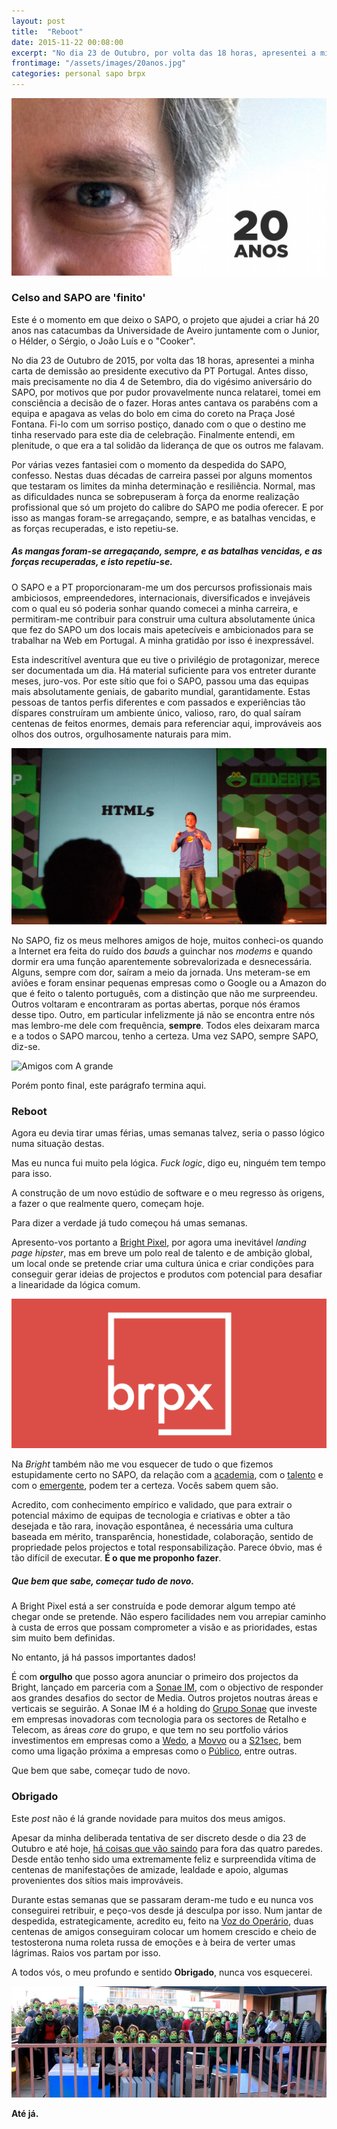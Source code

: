 ```yaml
---
layout: post
title:  "Reboot"
date: 2015-11-22 00:08:00
excerpt: "No dia 23 de Outubro, por volta das 18 horas, apresentei a minha carta de demissão ao presidente executivo da PT Portugal. Antes disso, mais precisamente no dia 4 de Setembro, dia do vigésimo aniversário do SAPO, por motivos que por pudor provavelmente nunca relatarei, tomei em consciência a decisão de o fazer. Horas antes cantava os parabéns com a equipa e apagava as velas do bolo em cima do coreto na Praça José Fontana. Fi-lo com um sorriso postiço, danado com o que o destino me tinha reservado para este dia de celebração. Finalmente entendi, em plenitude, o que era a tal solidão da liderança de que os outros me falavam."
frontimage: "/assets/images/20anos.jpg"
categories: personal sapo brpx
---
```


![Livro dos 20 anos](/assets/images/20anos.jpg "Livro dos 20 anos")

### Celso and SAPO are 'finito'

Este é o momento em que deixo o SAPO, o projeto que ajudei a criar há 20 anos nas catacumbas da Universidade de Aveiro juntamente com o Junior, o Hélder, o Sérgio, o João Luís e o "Cooker".

No dia 23 de Outubro de 2015, por volta das 18 horas, apresentei a minha carta de demissão ao presidente executivo da PT Portugal. Antes disso, mais precisamente no dia 4 de Setembro, dia do vigésimo aniversário do SAPO, por motivos que por pudor provavelmente nunca relatarei, tomei em consciência a decisão de o fazer. Horas antes cantava os parabéns com a equipa e apagava as velas do bolo em cima do coreto na Praça José Fontana. Fi-lo com um sorriso postiço, danado com o que o destino me tinha reservado para este dia de celebração. Finalmente entendi, em plenitude, o que era a tal solidão da liderança de que os outros me falavam.

Por várias vezes fantasiei com o momento da despedida do SAPO, confesso. Nestas duas décadas de carreira passei por alguns momentos que testaram os limites da minha determinação e resiliência. Normal, mas as dificuldades nunca se sobrepuseram à força da enorme realização profissional que só um projeto do calibre do SAPO me podia oferecer. E por isso as mangas foram-se arregaçando, sempre, e as batalhas vencidas, e as forças recuperadas, e isto repetiu-se.

##### As mangas foram-se arregaçando, sempre, e as batalhas vencidas, e as forças recuperadas, e isto repetiu-se.

O SAPO e a PT proporcionaram-me um dos percursos profissionais mais ambiciosos, empreendedores, internacionais, diversificados e invejáveis com o qual eu só poderia sonhar quando comecei a minha carreira, e permitiram-me contribuir para construir uma cultura absolutamente única que fez do SAPO um dos locais mais apetecíveis e ambicionados para se trabalhar na Web em Portugal. A minha gratidão por isso é inexpressável.

Esta indescritível aventura que eu tive o privilégio de protagonizar, merece ser documentada um dia. Há material suficiente para vos entreter durante meses, juro-vos. Por este sítio que foi o SAPO, passou uma das equipas mais absolutamente geniais, de gabarito mundial, garantidamente. Estas pessoas de tantos perfis diferentes e com passados e experiências tão díspares construíram um ambiente único, valioso, raro, do qual saíram centenas de feitos enormes, demais para referenciar aqui, improváveis aos olhos dos outros, orgulhosamente naturais para mim.

![O HTML5 vai ser deste tamanho](/assets/images/codebits2009.jpg "O HTML5 vai ser deste tamanho")

No SAPO, fiz os meus melhores amigos de hoje, muitos conheci-os quando a Internet era feita do ruído dos *bauds* a guinchar nos *modems* e quando dormir era uma função aparentemente sobrevalorizada e desnecessária. Alguns, sempre com dor, saíram a meio da jornada. Uns meteram-se em aviões e foram ensinar pequenas empresas como o Google ou a Amazon do que é feito o talento português, com a distinção que não me surpreendeu. Outros voltaram e encontraram as portas abertas, porque nós éramos desse tipo. Outro, em particular infelizmente já não se encontra entre nós mas lembro-me dele com frequência, **sempre**. Todos eles deixaram marca e a todos o SAPO marcou, tenho a certeza. Uma vez SAPO, sempre SAPO, diz-se.

![Amigos com A grande](/assets/images/friendspt.png "Amigos com A grande")

Porém ponto final, este parágrafo termina aqui.

### Reboot

Agora eu devia tirar umas férias, umas semanas talvez, seria o passo lógico numa situação destas.

Mas eu nunca fui muito pela lógica. *Fuck logic*, digo eu, ninguém tem tempo para isso.

A construção de um novo estúdio de software e o meu regresso às origens, a fazer o que realmente quero, começam hoje.

Para dizer a verdade já tudo começou há umas semanas.

Apresento-vos portanto a [Bright Pixel][1], por agora uma inevitável *landing page hipster*, mas em breve um polo real de talento e de ambição global, um local onde se pretende criar uma cultura única e criar condições para conseguir gerar ideias de projectos e produtos com potencial para desafiar a linearidade da lógica comum.

![Bright Pixel](/assets/images/brpx.png "Bright Pixel")

Na *Bright* também não me vou esquecer de tudo o que fizemos estupidamente certo no SAPO, da relação com a [academia][6], com o [talento][7] e com o [emergente][8], podem ter a certeza. Vocês sabem quem são.

Acredito, com conhecimento empírico e validado, que para extrair o potencial máximo de equipas de tecnologia e criativas e obter a tão desejada e tão rara, inovação espontânea, é necessária uma cultura baseada em mérito, transparência, honestidade, colaboração, sentido de propriedade pelos projectos e total responsabilização. Parece óbvio, mas é tão difícil de executar. **É o que me proponho fazer**.

##### Que bem que sabe, começar tudo de novo.

A Bright Pixel está a ser construída e pode demorar algum tempo até chegar onde se pretende. Não espero facilidades nem vou arrepiar caminho à custa de erros que possam comprometer a visão e as prioridades, estas sim muito bem definidas.

No entanto, já há passos importantes dados!

É com **orgulho** que posso agora anunciar o primeiro dos projectos da Bright, lançado em parceria com a [Sonae IM][9], com o objectivo de responder aos grandes desafios do sector de Media. Outros projetos noutras áreas e verticais se seguirão. A Sonae IM é a holding do [Grupo Sonae][12] que investe em empresas inovadoras com tecnologia para os sectores de Retalho e Telecom, as áreas *core* do grupo, e que tem no seu portfolio vários investimentos em empresas como a [Wedo][2], a [Movvo][3] ou a [S21sec][4], bem como uma ligação próxima a empresas como o [Público][5], entre outras.

Que bem que sabe, começar tudo de novo.

### Obrigado

Este *post* não é lá grande novidade para muitos dos meus amigos.

Apesar da minha deliberada tentativa de ser discreto desde o dia 23 de Outubro e até hoje, [há coisas que vão saindo][10] para fora das quatro paredes. Desde então tenho sido uma extremamente feliz e surpreendida vítima de centenas de manifestações de amizade, lealdade e apoio, algumas provenientes dos sítios mais improváveis. 

Durante estas semanas que se passaram deram-me tudo e eu nunca vos conseguirei retribuir, e peço-vos desde já desculpa por isso. Num jantar de despedida, estrategicamente, acredito eu, feito na [Voz do Operário][11], duas centenas de amigos conseguiram colocar um homem crescido e cheio de testosterona numa roleta russa de emoções e à beira de verter umas lágrimas. Raios vos partam por isso.

A todos vós, o meu profundo e sentido **Obrigado**, nunca vos esquecerei.

![Obrigado.](/assets/images/saposnaprisao.jpg "Obrigado.")

**Até já.**


[1]: http://brpx.io/
[2]: http://www.wedotechnologies.com/en/
[3]: https://movvo.com/
[4]: http://www.s21sec.com/
[5]: http://www.publico.pt/
[6]: http://labs.sapo.pt/
[7]: https://codebits.eu/
[8]: http://makerfairelisbon.com/
[9]: http://www.sonae.pt/en/media/business-areas/
[10]: http://economico.sapo.pt/noticias/director-e-cofundador-do-sapo-demitese_232603.html
[11]: http://www.vozoperario.pt/
[12]: http://www.sonae.pt/pt/
